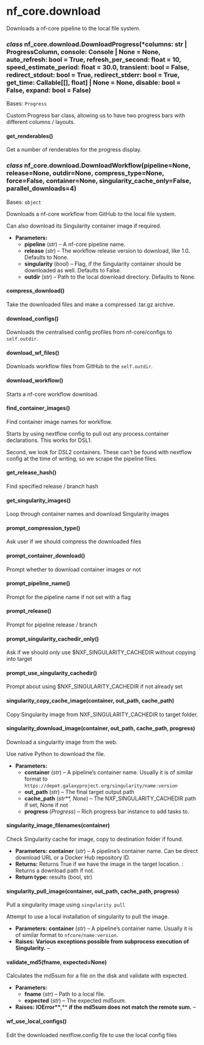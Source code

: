 # nf_core.download

Downloads a nf-core pipeline to the local file system.

### _class_ nf_core.download.DownloadProgress(\*columns: str | ProgressColumn, console: Console | None = None, auto_refresh: bool = True, refresh_per_second: float = 10, speed_estimate_period: float = 30.0, transient: bool = False, redirect_stdout: bool = True, redirect_stderr: bool = True, get_time: Callable[[], float] | None = None, disable: bool = False, expand: bool = False)

Bases: `Progress`

Custom Progress bar class, allowing us to have two progress
bars with different columns / layouts.

#### get_renderables()

Get a number of renderables for the progress display.

### _class_ nf_core.download.DownloadWorkflow(pipeline=None, release=None, outdir=None, compress_type=None, force=False, container=None, singularity_cache_only=False, parallel_downloads=4)

Bases: `object`

Downloads a nf-core workflow from GitHub to the local file system.

Can also download its Singularity container image if required.

- **Parameters:**
  - **pipeline** (_str_) – A nf-core pipeline name.
  - **release** (_str_) – The workflow release version to download, like 1.0. Defaults to None.
  - **singularity** (_bool_) – Flag, if the Singularity container should be downloaded as well. Defaults to False.
  - **outdir** (_str_) – Path to the local download directory. Defaults to None.

#### compress_download()

Take the downloaded files and make a compressed .tar.gz archive.

#### download_configs()

Downloads the centralised config profiles from nf-core/configs to `self.outdir`.

#### download_wf_files()

Downloads workflow files from GitHub to the `self.outdir`.

#### download_workflow()

Starts a nf-core workflow download.

#### find_container_images()

Find container image names for workflow.

Starts by using nextflow config to pull out any process.container
declarations. This works for DSL1.

Second, we look for DSL2 containers. These can’t be found with
nextflow config at the time of writing, so we scrape the pipeline files.

#### get_release_hash()

Find specified release / branch hash

#### get_singularity_images()

Loop through container names and download Singularity images

#### prompt_compression_type()

Ask user if we should compress the downloaded files

#### prompt_container_download()

Prompt whether to download container images or not

#### prompt_pipeline_name()

Prompt for the pipeline name if not set with a flag

#### prompt_release()

Prompt for pipeline release / branch

#### prompt_singularity_cachedir_only()

Ask if we should _only_ use $NXF_SINGULARITY_CACHEDIR without copying into target

#### prompt_use_singularity_cachedir()

Prompt about using $NXF_SINGULARITY_CACHEDIR if not already set

#### singularity_copy_cache_image(container, out_path, cache_path)

Copy Singularity image from NXF_SINGULARITY_CACHEDIR to target folder.

#### singularity_download_image(container, out_path, cache_path, progress)

Download a singularity image from the web.

Use native Python to download the file.

- **Parameters:**
  - **container** (_str_) – A pipeline’s container name. Usually it is of similar format
    to `https://depot.galaxyproject.org/singularity/name:version`
  - **out_path** (_str_) – The final target output path
  - **cache_path** (_str\*\*,_ _None_) – The NXF_SINGULARITY_CACHEDIR path if set, None if not
  - **progress** (_Progress_) – Rich progress bar instance to add tasks to.

#### singularity_image_filenames(container)

Check Singularity cache for image, copy to destination folder if found.

- **Parameters:**
  **container** (_str_) – A pipeline’s container name. Can be direct download URL
  or a Docker Hub repository ID.
- **Returns:**
  Returns True if we have the image in the target location.
  : Returns a download path if not.
- **Return type:**
  results (bool, str)

#### singularity_pull_image(container, out_path, cache_path, progress)

Pull a singularity image using `singularity pull`

Attempt to use a local installation of singularity to pull the image.

- **Parameters:**
  **container** (_str_) – A pipeline’s container name. Usually it is of similar format
  to `nfcore/name:version`.
- **Raises:**
  **Various exceptions possible from subprocess execution** **of** **Singularity.** –

#### validate_md5(fname, expected=None)

Calculates the md5sum for a file on the disk and validate with expected.

- **Parameters:**
  - **fname** (_str_) – Path to a local file.
  - **expected** (_str_) – The expected md5sum.
- **Raises:**
  **IOError\*\***,\*\* **if the md5sum does not match the remote sum.** –

#### wf_use_local_configs()

Edit the downloaded nextflow.config file to use the local config files
